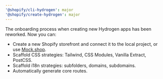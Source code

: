 ```yaml
---
'@shopify/cli-hydrogen': major
'@shopify/create-hydrogen': major
---
```


The onboarding process when creating new Hydrogen apps has been reworked. Now you can:

- Create a new Shopify storefront and connect it to the local project, or use [Mock.shop](https://mock.shop).
- Scaffold CSS strategies: Tailwind, CSS Modules, Vanilla Extract, PostCSS.
- Scaffold i18n strategies: subfolders, domains, subdomains.
- Automatically generate core routes.
